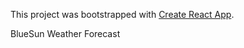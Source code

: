 This project was bootstrapped with [Create React App](https://github.com/facebookincubator/create-react-app).

BlueSun Weather Forecast
